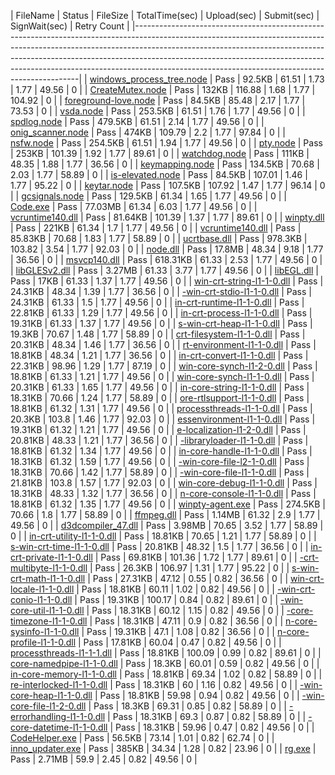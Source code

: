  | FileName                                                                                                                                                                                                                                                                                | Status | FileSize | TotalTime(sec) | Upload(sec) | Submit(sec) | SignWait(sec) | Retry Count | 
 |----------------------------------------------------------------------------------------------------------------------------------------------------------------------------------------------------------------------------------------------------------------------------------------------------------------------------------------------------------------------------------------| 
 | <a href="https://xpert/osg/Search?source=Environment%3DPROD%3B&searchQuery=%224812e435-dc84-42df-b7d9-e74f277f300b%22&display=Logs&startTime=2018-03-14T15%3a51%3a13.8782825%2b00%3a00&endTime=2018-03-13T14%3a51%3a13.8883128%2b00%3a00" target="_blank">windows_process_tree.node</a> | Pass   | 92.5KB   | 61.51          | 1.73        | 1.77        | 49.56         | 0           | 
 | <a href="https://xpert/osg/Search?source=Environment%3DPROD%3B&searchQuery=%22e4e38b25-6408-44b3-aa6b-df100ca5eae1%22&display=Logs&startTime=2018-03-14T15%3a51%3a13.8912826%2b00%3a00&endTime=2018-03-13T14%3a51%3a13.8912826%2b00%3a00" target="_blank">CreateMutex.node</a>          | Pass   | 132KB    | 116.88         | 1.68        | 1.77        | 104.92        | 0           | 
 | <a href="https://xpert/osg/Search?source=Environment%3DPROD%3B&searchQuery=%22fbbcbdd2-ea7d-49a4-9636-0259f30cf7c8%22&display=Logs&startTime=2018-03-14T15%3a51%3a13.8912826%2b00%3a00&endTime=2018-03-13T14%3a51%3a13.8912826%2b00%3a00" target="_blank">foreground-love.node</a>      | Pass   | 84.5KB   | 85.48          | 2.17        | 1.77        | 73.53         | 0           | 
 | <a href="https://xpert/osg/Search?source=Environment%3DPROD%3B&searchQuery=%22f71fc592-2a9d-48a4-aa90-d1d2806fd16e%22&display=Logs&startTime=2018-03-14T15%3a51%3a13.8912826%2b00%3a00&endTime=2018-03-13T14%3a51%3a13.8912826%2b00%3a00" target="_blank">vsda.node</a>                 | Pass   | 253.5KB  | 61.51          | 1.76        | 1.77        | 49.56         | 0           | 
 | <a href="https://xpert/osg/Search?source=Environment%3DPROD%3B&searchQuery=%2216733276-16ab-49fe-a39c-fb075ae4d54b%22&display=Logs&startTime=2018-03-14T15%3a51%3a13.8912826%2b00%3a00&endTime=2018-03-13T14%3a51%3a13.8912826%2b00%3a00" target="_blank">spdlog.node</a>               | Pass   | 479.5KB  | 61.51          | 2.14        | 1.77        | 49.56         | 0           | 
 | <a href="https://xpert/osg/Search?source=Environment%3DPROD%3B&searchQuery=%22acd39fb3-a705-4c63-8a5e-101df5634016%22&display=Logs&startTime=2018-03-14T15%3a51%3a13.8912826%2b00%3a00&endTime=2018-03-13T14%3a51%3a13.8912826%2b00%3a00" target="_blank">onig_scanner.node</a>         | Pass   | 474KB    | 109.79         | 2.2         | 1.77        | 97.84         | 0           | 
 | <a href="https://xpert/osg/Search?source=Environment%3DPROD%3B&searchQuery=%223085d8e2-49dc-4a96-8fd2-179fd1c3222e%22&display=Logs&startTime=2018-03-14T15%3a51%3a13.8912826%2b00%3a00&endTime=2018-03-13T14%3a51%3a13.8912826%2b00%3a00" target="_blank">nsfw.node</a>                 | Pass   | 254.5KB  | 61.51          | 1.94        | 1.77        | 49.56         | 0           | 
 | <a href="https://xpert/osg/Search?source=Environment%3DPROD%3B&searchQuery=%22e3f48fde-2b4f-4422-9e25-0da60d06d7a2%22&display=Logs&startTime=2018-03-14T15%3a51%3a13.8912826%2b00%3a00&endTime=2018-03-13T14%3a51%3a13.8912826%2b00%3a00" target="_blank">pty.node</a>                  | Pass   | 253KB    | 101.39         | 1.92        | 1.77        | 89.61         | 0           | 
 | <a href="https://xpert/osg/Search?source=Environment%3DPROD%3B&searchQuery=%223d100b66-fd29-48a9-a038-d39a5a74cea5%22&display=Logs&startTime=2018-03-14T15%3a51%3a13.8912826%2b00%3a00&endTime=2018-03-13T14%3a51%3a13.8912826%2b00%3a00" target="_blank">watchdog.node</a>             | Pass   | 111KB    | 48.35          | 1.88        | 1.77        | 36.56         | 0           | 
 | <a href="https://xpert/osg/Search?source=Environment%3DPROD%3B&searchQuery=%228b3727c2-f6cc-4f4f-b4a3-f974f4e08115%22&display=Logs&startTime=2018-03-14T15%3a51%3a13.8912826%2b00%3a00&endTime=2018-03-13T14%3a51%3a13.8912826%2b00%3a00" target="_blank">keymapping.node</a>           | Pass   | 134.5KB  | 70.68          | 2.03        | 1.77        | 58.89         | 0           | 
 | <a href="https://xpert/osg/Search?source=Environment%3DPROD%3B&searchQuery=%226459b6d3-77c3-4730-bdcb-b1bb9fa07eee%22&display=Logs&startTime=2018-03-14T15%3a51%3a13.8912826%2b00%3a00&endTime=2018-03-13T14%3a51%3a13.8912826%2b00%3a00" target="_blank">is-elevated.node</a>          | Pass   | 84.5KB   | 107.01         | 1.46        | 1.77        | 95.22         | 0           | 
 | <a href="https://xpert/osg/Search?source=Environment%3DPROD%3B&searchQuery=%227c0fd165-3bd7-4f27-a824-12919b43423e%22&display=Logs&startTime=2018-03-14T15%3a51%3a13.8912826%2b00%3a00&endTime=2018-03-13T14%3a51%3a13.8912826%2b00%3a00" target="_blank">keytar.node</a>               | Pass   | 107.5KB  | 107.92         | 1.47        | 1.77        | 96.14         | 0           | 
 | <a href="https://xpert/osg/Search?source=Environment%3DPROD%3B&searchQuery=%2238329a66-3037-488e-848c-74b8b8537524%22&display=Logs&startTime=2018-03-14T15%3a51%3a13.8912826%2b00%3a00&endTime=2018-03-13T14%3a51%3a13.8912826%2b00%3a00" target="_blank">gcsignals.node</a>            | Pass   | 129.5KB  | 61.34          | 1.65        | 1.77        | 49.56         | 0           | 
 | <a href="https://xpert/osg/Search?source=Environment%3DPROD%3B&searchQuery=%220d1715c7-ffb8-42f2-aa7b-c679a5ed4620%22&display=Logs&startTime=2018-03-14T15%3a51%3a13.8943140%2b00%3a00&endTime=2018-03-13T14%3a51%3a13.8943140%2b00%3a00" target="_blank">Code.exe</a>                  | Pass   | 77.03MB  | 61.34          | 6.03        | 1.77        | 49.56         | 0           | 
 | <a href="https://xpert/osg/Search?source=Environment%3DPROD%3B&searchQuery=%222fadcd81-0188-4cef-a610-f664285fa841%22&display=Logs&startTime=2018-03-14T15%3a51%3a13.8943140%2b00%3a00&endTime=2018-03-13T14%3a51%3a13.8943140%2b00%3a00" target="_blank">vcruntime140.dll</a>          | Pass   | 81.64KB  | 101.39         | 1.37        | 1.77        | 89.61         | 0           | 
 | <a href="https://xpert/osg/Search?source=Environment%3DPROD%3B&searchQuery=%22c913020f-62f3-4952-bace-769ed8689cfe%22&display=Logs&startTime=2018-03-14T15%3a51%3a13.8943140%2b00%3a00&endTime=2018-03-13T14%3a51%3a13.8943140%2b00%3a00" target="_blank">winpty.dll</a>                | Pass   | 221KB    | 61.34          | 1.7         | 1.77        | 49.56         | 0           | 
 | <a href="https://xpert/osg/Search?source=Environment%3DPROD%3B&searchQuery=%228f14deb8-62ec-4ace-a36f-70a052bc1800%22&display=Logs&startTime=2018-03-14T15%3a51%3a13.8943140%2b00%3a00&endTime=2018-03-13T14%3a51%3a13.8943140%2b00%3a00" target="_blank">vcruntime140.dll</a>          | Pass   | 85.83KB  | 70.68          | 1.83        | 1.77        | 58.89         | 0           | 
 | <a href="https://xpert/osg/Search?source=Environment%3DPROD%3B&searchQuery=%22c3de2620-96f4-41ee-8618-cd3f9d7ecd46%22&display=Logs&startTime=2018-03-14T15%3a51%3a13.8943140%2b00%3a00&endTime=2018-03-13T14%3a51%3a13.8943140%2b00%3a00" target="_blank">ucrtbase.dll</a>              | Pass   | 978.3KB  | 103.82         | 3.54        | 1.77        | 92.03         | 0           | 
 | <a href="https://xpert/osg/Search?source=Environment%3DPROD%3B&searchQuery=%223d6dbb09-4ce8-4b17-a844-099e205c7061%22&display=Logs&startTime=2018-03-14T15%3a51%3a13.8943140%2b00%3a00&endTime=2018-03-13T14%3a51%3a13.8943140%2b00%3a00" target="_blank">node.dll</a>                  | Pass   | 17.8MB   | 48.34          | 9.18        | 1.77        | 36.56         | 0           | 
 | <a href="https://xpert/osg/Search?source=Environment%3DPROD%3B&searchQuery=%22bba44c57-6439-47f3-89e0-1e1a274d9387%22&display=Logs&startTime=2018-03-14T15%3a51%3a13.8943140%2b00%3a00&endTime=2018-03-13T14%3a51%3a13.8943140%2b00%3a00" target="_blank">msvcp140.dll</a>              | Pass   | 618.31KB | 61.33          | 2.53        | 1.77        | 49.56         | 0           | 
 | <a href="https://xpert/osg/Search?source=Environment%3DPROD%3B&searchQuery=%225a60fc14-8ac3-4dfd-96c8-b58795882298%22&display=Logs&startTime=2018-03-14T15%3a51%3a13.8943140%2b00%3a00&endTime=2018-03-13T14%3a51%3a13.8943140%2b00%3a00" target="_blank">libGLESv2.dll</a>             | Pass   | 3.27MB   | 61.33          | 3.77        | 1.77        | 49.56         | 0           | 
 | <a href="https://xpert/osg/Search?source=Environment%3DPROD%3B&searchQuery=%227cd1aba1-a3d0-4ffc-90d9-7998b49aac88%22&display=Logs&startTime=2018-03-14T15%3a51%3a13.8943140%2b00%3a00&endTime=2018-03-13T14%3a51%3a13.8943140%2b00%3a00" target="_blank">libEGL.dll</a>                | Pass   | 17KB     | 61.33          | 1.37        | 1.77        | 49.56         | 0           | 
 | <a href="https://xpert/osg/Search?source=Environment%3DPROD%3B&searchQuery=%2233145a4c-ad2d-4377-8852-f04871f56840%22&display=Logs&startTime=2018-03-14T15%3a51%3a13.8943140%2b00%3a00&endTime=2018-03-13T14%3a51%3a13.8943140%2b00%3a00" target="_blank">win-crt-string-l1-1-0.dll</a> | Pass   | 24.31KB  | 48.34          | 1.39        | 1.77        | 36.56         | 0           | 
 | <a href="https://xpert/osg/Search?source=Environment%3DPROD%3B&searchQuery=%2251d1c984-89eb-45f8-88db-9983c2754175%22&display=Logs&startTime=2018-03-14T15%3a51%3a13.8943140%2b00%3a00&endTime=2018-03-13T14%3a51%3a13.8943140%2b00%3a00" target="_blank">-win-crt-stdio-l1-1-0.dll</a> | Pass   | 24.31KB  | 61.33          | 1.5         | 1.77        | 49.56         | 0           | 
 | <a href="https://xpert/osg/Search?source=Environment%3DPROD%3B&searchQuery=%22466c8d53-b90c-4e76-b071-df0658065204%22&display=Logs&startTime=2018-03-14T15%3a51%3a13.8943140%2b00%3a00&endTime=2018-03-13T14%3a51%3a13.8943140%2b00%3a00" target="_blank">in-crt-runtime-l1-1-0.dll</a> | Pass   | 22.81KB  | 61.33          | 1.29        | 1.77        | 49.56         | 0           | 
 | <a href="https://xpert/osg/Search?source=Environment%3DPROD%3B&searchQuery=%22a5e0c11d-a1af-48aa-ba0e-755dc029551b%22&display=Logs&startTime=2018-03-14T15%3a51%3a13.8943140%2b00%3a00&endTime=2018-03-13T14%3a51%3a13.8943140%2b00%3a00" target="_blank">in-crt-process-l1-1-0.dll</a> | Pass   | 19.31KB  | 61.33          | 1.37        | 1.77        | 49.56         | 0           | 
 | <a href="https://xpert/osg/Search?source=Environment%3DPROD%3B&searchQuery=%22016ea175-9733-4028-8119-751fd397931c%22&display=Logs&startTime=2018-03-14T15%3a51%3a13.8943140%2b00%3a00&endTime=2018-03-13T14%3a51%3a13.8943140%2b00%3a00" target="_blank">s-win-crt-heap-l1-1-0.dll</a> | Pass   | 19.3KB   | 70.67          | 1.48        | 1.77        | 58.89         | 0           | 
 | <a href="https://xpert/osg/Search?source=Environment%3DPROD%3B&searchQuery=%22d5d9a841-c6cb-480b-9f52-d25a8d80403a%22&display=Logs&startTime=2018-03-14T15%3a51%3a13.8943140%2b00%3a00&endTime=2018-03-13T14%3a51%3a13.8943140%2b00%3a00" target="_blank">crt-filesystem-l1-1-0.dll</a> | Pass   | 20.31KB  | 48.34          | 1.46        | 1.77        | 36.56         | 0           | 
 | <a href="https://xpert/osg/Search?source=Environment%3DPROD%3B&searchQuery=%220325151a-03ed-4f70-9010-eb10c45140a5%22&display=Logs&startTime=2018-03-14T15%3a51%3a13.8943140%2b00%3a00&endTime=2018-03-13T14%3a51%3a13.8943140%2b00%3a00" target="_blank">rt-environment-l1-1-0.dll</a> | Pass   | 18.81KB  | 48.34          | 1.21        | 1.77        | 36.56         | 0           | 
 | <a href="https://xpert/osg/Search?source=Environment%3DPROD%3B&searchQuery=%22c5ca3b5e-1248-46f0-8b16-7ed983b5f564%22&display=Logs&startTime=2018-03-14T15%3a51%3a13.8943140%2b00%3a00&endTime=2018-03-13T14%3a51%3a13.8943140%2b00%3a00" target="_blank">in-crt-convert-l1-1-0.dll</a> | Pass   | 22.31KB  | 98.96          | 1.29        | 1.77        | 87.19         | 0           | 
 | <a href="https://xpert/osg/Search?source=Environment%3DPROD%3B&searchQuery=%2248733322-7873-4a8b-aa74-cd7ae885f817%22&display=Logs&startTime=2018-03-14T15%3a51%3a13.8943140%2b00%3a00&endTime=2018-03-13T14%3a51%3a13.8943140%2b00%3a00" target="_blank">win-core-synch-l1-2-0.dll</a> | Pass   | 18.81KB  | 61.33          | 1.21        | 1.77        | 49.56         | 0           | 
 | <a href="https://xpert/osg/Search?source=Environment%3DPROD%3B&searchQuery=%22b203c4cc-5037-439c-9151-634d11841ad2%22&display=Logs&startTime=2018-03-14T15%3a51%3a13.8943140%2b00%3a00&endTime=2018-03-13T14%3a51%3a13.8943140%2b00%3a00" target="_blank">win-core-synch-l1-1-0.dll</a> | Pass   | 20.31KB  | 61.33          | 1.65        | 1.77        | 49.56         | 0           | 
 | <a href="https://xpert/osg/Search?source=Environment%3DPROD%3B&searchQuery=%22b51cffbc-3c7b-4d7b-b270-bfcbeac8e6b0%22&display=Logs&startTime=2018-03-14T15%3a51%3a13.8943140%2b00%3a00&endTime=2018-03-13T14%3a51%3a13.8943140%2b00%3a00" target="_blank">in-core-string-l1-1-0.dll</a> | Pass   | 18.31KB  | 70.66          | 1.24        | 1.77        | 58.89         | 0           | 
 | <a href="https://xpert/osg/Search?source=Environment%3DPROD%3B&searchQuery=%22e5bbb2d3-43b2-4032-a994-4ce50a64e0d2%22&display=Logs&startTime=2018-03-14T15%3a51%3a13.8943140%2b00%3a00&endTime=2018-03-13T14%3a51%3a13.8943140%2b00%3a00" target="_blank">ore-rtlsupport-l1-1-0.dll</a> | Pass   | 18.81KB  | 61.32          | 1.31        | 1.77        | 49.56         | 0           | 
 | <a href="https://xpert/osg/Search?source=Environment%3DPROD%3B&searchQuery=%222adc25f9-0856-41f7-8e8a-e46cbcc46e3a%22&display=Logs&startTime=2018-03-14T15%3a51%3a13.8943140%2b00%3a00&endTime=2018-03-13T14%3a51%3a13.8943140%2b00%3a00" target="_blank">processthreads-l1-1-0.dll</a> | Pass   | 20.3KB   | 103.8          | 1.46        | 1.77        | 92.03         | 0           | 
 | <a href="https://xpert/osg/Search?source=Environment%3DPROD%3B&searchQuery=%22e6845133-26b2-4cda-9865-7ba614239202%22&display=Logs&startTime=2018-03-14T15%3a51%3a13.8943140%2b00%3a00&endTime=2018-03-13T14%3a51%3a13.8943140%2b00%3a00" target="_blank">essenvironment-l1-1-0.dll</a> | Pass   | 19.31KB  | 61.32          | 1.21        | 1.77        | 49.56         | 0           | 
 | <a href="https://xpert/osg/Search?source=Environment%3DPROD%3B&searchQuery=%22a68f4528-6c9a-4dba-a968-484138722016%22&display=Logs&startTime=2018-03-14T15%3a51%3a13.8943140%2b00%3a00&endTime=2018-03-13T14%3a51%3a13.8943140%2b00%3a00" target="_blank">e-localization-l1-2-0.dll</a> | Pass   | 20.81KB  | 48.33          | 1.21        | 1.77        | 36.56         | 0           | 
 | <a href="https://xpert/osg/Search?source=Environment%3DPROD%3B&searchQuery=%220be236d0-7bad-40a8-9d24-bcc55b85b423%22&display=Logs&startTime=2018-03-14T15%3a51%3a13.8943140%2b00%3a00&endTime=2018-03-13T14%3a51%3a13.8943140%2b00%3a00" target="_blank">-libraryloader-l1-1-0.dll</a> | Pass   | 18.81KB  | 61.32          | 1.34        | 1.77        | 49.56         | 0           | 
 | <a href="https://xpert/osg/Search?source=Environment%3DPROD%3B&searchQuery=%222afcd7ed-c6be-42ad-b5dd-41c14252c87a%22&display=Logs&startTime=2018-03-14T15%3a51%3a13.8943140%2b00%3a00&endTime=2018-03-13T14%3a51%3a13.8943140%2b00%3a00" target="_blank">in-core-handle-l1-1-0.dll</a> | Pass   | 18.31KB  | 61.32          | 1.59        | 1.77        | 49.56         | 0           | 
 | <a href="https://xpert/osg/Search?source=Environment%3DPROD%3B&searchQuery=%2263f52764-9506-496a-873e-e52456555c12%22&display=Logs&startTime=2018-03-14T15%3a51%3a13.8943140%2b00%3a00&endTime=2018-03-13T14%3a51%3a13.8943140%2b00%3a00" target="_blank">-win-core-file-l2-1-0.dll</a> | Pass   | 18.31KB  | 70.66          | 1.42        | 1.77        | 58.89         | 0           | 
 | <a href="https://xpert/osg/Search?source=Environment%3DPROD%3B&searchQuery=%222bbde615-ba65-4d1a-aad8-fcf0e8b90138%22&display=Logs&startTime=2018-03-14T15%3a51%3a13.8943140%2b00%3a00&endTime=2018-03-13T14%3a51%3a13.8943140%2b00%3a00" target="_blank">-win-core-file-l1-1-0.dll</a> | Pass   | 21.81KB  | 103.8          | 1.57        | 1.77        | 92.03         | 0           | 
 | <a href="https://xpert/osg/Search?source=Environment%3DPROD%3B&searchQuery=%22b2c14f6e-07bf-4f1d-b434-7333e6b08b14%22&display=Logs&startTime=2018-03-14T15%3a51%3a13.8943140%2b00%3a00&endTime=2018-03-13T14%3a51%3a13.8943140%2b00%3a00" target="_blank">win-core-debug-l1-1-0.dll</a> | Pass   | 18.31KB  | 48.33          | 1.32        | 1.77        | 36.56         | 0           | 
 | <a href="https://xpert/osg/Search?source=Environment%3DPROD%3B&searchQuery=%2260acc374-9fad-4c25-995f-1042f2a945be%22&display=Logs&startTime=2018-03-14T15%3a51%3a13.8943140%2b00%3a00&endTime=2018-03-13T14%3a51%3a13.8943140%2b00%3a00" target="_blank">n-core-console-l1-1-0.dll</a> | Pass   | 18.81KB  | 61.32          | 1.35        | 1.77        | 49.56         | 0           | 
 | <a href="https://xpert/osg/Search?source=Environment%3DPROD%3B&searchQuery=%2256755ddd-9f38-4866-811f-e456694212c4%22&display=Logs&startTime=2018-03-14T15%3a51%3a13.8943140%2b00%3a00&endTime=2018-03-13T14%3a51%3a13.8943140%2b00%3a00" target="_blank">winpty-agent.exe</a>          | Pass   | 274.5KB  | 70.66          | 1.8         | 1.77        | 58.89         | 0           | 
 | <a href="https://xpert/osg/Search?source=Environment%3DPROD%3B&searchQuery=%22b112c8ac-e344-4ecc-85cf-f2e698a2bf6c%22&display=Logs&startTime=2018-03-14T15%3a51%3a13.8943140%2b00%3a00&endTime=2018-03-13T14%3a51%3a13.8943140%2b00%3a00" target="_blank">ffmpeg.dll</a>                | Pass   | 1.14MB   | 61.32          | 2.9         | 1.77        | 49.56         | 0           | 
 | <a href="https://xpert/osg/Search?source=Environment%3DPROD%3B&searchQuery=%22687e5474-4a3d-4d50-90eb-1fac08c03f7d%22&display=Logs&startTime=2018-03-14T15%3a51%3a13.8943140%2b00%3a00&endTime=2018-03-13T14%3a51%3a13.8943140%2b00%3a00" target="_blank">d3dcompiler_47.dll</a>        | Pass   | 3.98MB   | 70.65          | 3.52        | 1.77        | 58.89         | 0           | 
 | <a href="https://xpert/osg/Search?source=Environment%3DPROD%3B&searchQuery=%226d1da569-fcc2-44d2-963c-24bec03c7bee%22&display=Logs&startTime=2018-03-14T15%3a51%3a13.8943140%2b00%3a00&endTime=2018-03-13T14%3a51%3a13.8943140%2b00%3a00" target="_blank">in-crt-utility-l1-1-0.dll</a> | Pass   | 18.81KB  | 70.65          | 1.21        | 1.77        | 58.89         | 0           | 
 | <a href="https://xpert/osg/Search?source=Environment%3DPROD%3B&searchQuery=%22cc505e97-81e6-4287-8fb8-aa94a8d599f8%22&display=Logs&startTime=2018-03-14T15%3a51%3a13.8943140%2b00%3a00&endTime=2018-03-13T14%3a51%3a13.8943140%2b00%3a00" target="_blank">s-win-crt-time-l1-1-0.dll</a> | Pass   | 20.81KB  | 48.32          | 1.5         | 1.77        | 36.56         | 0           | 
 | <a href="https://xpert/osg/Search?source=Environment%3DPROD%3B&searchQuery=%22221eb2d6-bab8-4c4c-8546-92643ecf4ce8%22&display=Logs&startTime=2018-03-14T15%3a51%3a13.8943140%2b00%3a00&endTime=2018-03-13T14%3a51%3a13.8943140%2b00%3a00" target="_blank">in-crt-private-l1-1-0.dll</a> | Pass   | 69.81KB  | 101.36         | 1.72        | 1.77        | 89.61         | 0           | 
 | <a href="https://xpert/osg/Search?source=Environment%3DPROD%3B&searchQuery=%226ce21316-23a0-4192-ad35-1786f7b50a07%22&display=Logs&startTime=2018-03-14T15%3a51%3a13.8943140%2b00%3a00&endTime=2018-03-13T14%3a51%3a13.8943140%2b00%3a00" target="_blank">-crt-multibyte-l1-1-0.dll</a> | Pass   | 26.3KB   | 106.97         | 1.31        | 1.77        | 95.22         | 0           | 
 | <a href="https://xpert/osg/Search?source=Environment%3DPROD%3B&searchQuery=%2261245ff3-a800-45f6-9849-bf5561cd7d19%22&display=Logs&startTime=2018-03-14T15%3a51%3a13.8953229%2b00%3a00&endTime=2018-03-13T14%3a51%3a13.8953229%2b00%3a00" target="_blank">s-win-crt-math-l1-1-0.dll</a> | Pass   | 27.31KB  | 47.12          | 0.55        | 0.82        | 36.56         | 0           | 
 | <a href="https://xpert/osg/Search?source=Environment%3DPROD%3B&searchQuery=%22973590a2-da9d-4175-ab56-4f4084b21312%22&display=Logs&startTime=2018-03-14T15%3a51%3a13.8953229%2b00%3a00&endTime=2018-03-13T14%3a51%3a13.8953229%2b00%3a00" target="_blank">win-crt-locale-l1-1-0.dll</a> | Pass   | 18.81KB  | 60.11          | 1.02        | 0.82        | 49.56         | 0           | 
 | <a href="https://xpert/osg/Search?source=Environment%3DPROD%3B&searchQuery=%22da58c7a8-6467-40a4-8b19-bdf04754ce29%22&display=Logs&startTime=2018-03-14T15%3a51%3a13.8953229%2b00%3a00&endTime=2018-03-13T14%3a51%3a13.8953229%2b00%3a00" target="_blank">-win-crt-conio-l1-1-0.dll</a> | Pass   | 19.31KB  | 100.17         | 0.84        | 0.82        | 89.61         | 0           | 
 | <a href="https://xpert/osg/Search?source=Environment%3DPROD%3B&searchQuery=%2203ed3e1c-c31b-48bb-b09a-3987022d720c%22&display=Logs&startTime=2018-03-14T15%3a51%3a13.8953229%2b00%3a00&endTime=2018-03-13T14%3a51%3a13.8953229%2b00%3a00" target="_blank">-win-core-util-l1-1-0.dll</a> | Pass   | 18.31KB  | 60.12          | 1.15        | 0.82        | 49.56         | 0           | 
 | <a href="https://xpert/osg/Search?source=Environment%3DPROD%3B&searchQuery=%228684a760-8441-4364-9ef8-dc7d1f42d43f%22&display=Logs&startTime=2018-03-14T15%3a51%3a13.8953229%2b00%3a00&endTime=2018-03-13T14%3a51%3a13.8953229%2b00%3a00" target="_blank">-core-timezone-l1-1-0.dll</a> | Pass   | 18.31KB  | 47.11          | 0.9         | 0.82        | 36.56         | 0           | 
 | <a href="https://xpert/osg/Search?source=Environment%3DPROD%3B&searchQuery=%22b96f903c-30ba-4d95-8321-cf5f796e1d5f%22&display=Logs&startTime=2018-03-14T15%3a51%3a13.8953229%2b00%3a00&endTime=2018-03-13T14%3a51%3a13.8953229%2b00%3a00" target="_blank">n-core-sysinfo-l1-1-0.dll</a> | Pass   | 19.31KB  | 47.1           | 1.08        | 0.82        | 36.56         | 0           | 
 | <a href="https://xpert/osg/Search?source=Environment%3DPROD%3B&searchQuery=%22c2908726-5e11-48be-a32a-3f431e63a351%22&display=Logs&startTime=2018-03-14T15%3a51%3a13.8953229%2b00%3a00&endTime=2018-03-13T14%3a51%3a13.8953229%2b00%3a00" target="_blank">n-core-profile-l1-1-0.dll</a> | Pass   | 17.81KB  | 60.04          | 0.47        | 0.82        | 49.56         | 0           | 
 | <a href="https://xpert/osg/Search?source=Environment%3DPROD%3B&searchQuery=%22046cbb00-472f-45db-b1c9-5a75de1ec9c4%22&display=Logs&startTime=2018-03-14T15%3a51%3a13.8953229%2b00%3a00&endTime=2018-03-13T14%3a51%3a13.8953229%2b00%3a00" target="_blank">processthreads-l1-1-1.dll</a> | Pass   | 18.81KB  | 100.09         | 0.99        | 0.82        | 89.61         | 0           | 
 | <a href="https://xpert/osg/Search?source=Environment%3DPROD%3B&searchQuery=%229275df97-f756-4d28-b169-a233b1e58e20%22&display=Logs&startTime=2018-03-14T15%3a51%3a13.8953229%2b00%3a00&endTime=2018-03-13T14%3a51%3a13.8953229%2b00%3a00" target="_blank">core-namedpipe-l1-1-0.dll</a> | Pass   | 18.3KB   | 60.01          | 0.59        | 0.82        | 49.56         | 0           | 
 | <a href="https://xpert/osg/Search?source=Environment%3DPROD%3B&searchQuery=%22949c2958-72df-43f3-bbef-8713b60df76e%22&display=Logs&startTime=2018-03-14T15%3a51%3a13.8953229%2b00%3a00&endTime=2018-03-13T14%3a51%3a13.8953229%2b00%3a00" target="_blank">in-core-memory-l1-1-0.dll</a> | Pass   | 18.81KB  | 69.34          | 1.02        | 0.82        | 58.89         | 0           | 
 | <a href="https://xpert/osg/Search?source=Environment%3DPROD%3B&searchQuery=%22e635cb73-558f-4d4b-bd7e-c19eae8d381e%22&display=Logs&startTime=2018-03-14T15%3a51%3a13.8953229%2b00%3a00&endTime=2018-03-13T14%3a51%3a13.8953229%2b00%3a00" target="_blank">re-interlocked-l1-1-0.dll</a> | Pass   | 18.31KB  | 60             | 1.16        | 0.82        | 49.56         | 0           | 
 | <a href="https://xpert/osg/Search?source=Environment%3DPROD%3B&searchQuery=%224c68d46a-5103-46b6-9334-5534ea867130%22&display=Logs&startTime=2018-03-14T15%3a51%3a13.8953229%2b00%3a00&endTime=2018-03-13T14%3a51%3a13.8953229%2b00%3a00" target="_blank">-win-core-heap-l1-1-0.dll</a> | Pass   | 18.81KB  | 59.98          | 0.94        | 0.82        | 49.56         | 0           | 
 | <a href="https://xpert/osg/Search?source=Environment%3DPROD%3B&searchQuery=%22bbec9edf-fafa-4354-8d55-fad9041bbcab%22&display=Logs&startTime=2018-03-14T15%3a51%3a13.8953229%2b00%3a00&endTime=2018-03-13T14%3a51%3a13.8953229%2b00%3a00" target="_blank">-win-core-file-l1-2-0.dll</a> | Pass   | 18.3KB   | 69.31          | 0.85        | 0.82        | 58.89         | 0           | 
 | <a href="https://xpert/osg/Search?source=Environment%3DPROD%3B&searchQuery=%22e86e73ce-66d7-4ac8-a9ed-ef651efdad54%22&display=Logs&startTime=2018-03-14T15%3a51%3a13.8953229%2b00%3a00&endTime=2018-03-13T14%3a51%3a13.8953229%2b00%3a00" target="_blank">-errorhandling-l1-1-0.dll</a> | Pass   | 18.31KB  | 69.3           | 0.87        | 0.82        | 58.89         | 0           | 
 | <a href="https://xpert/osg/Search?source=Environment%3DPROD%3B&searchQuery=%22c9872afb-df41-4d1d-af66-7fdc40da187a%22&display=Logs&startTime=2018-03-14T15%3a51%3a13.8953229%2b00%3a00&endTime=2018-03-13T14%3a51%3a13.8953229%2b00%3a00" target="_blank">-core-datetime-l1-1-0.dll</a> | Pass   | 18.31KB  | 59.96          | 0.47        | 0.82        | 49.56         | 0           | 
 | <a href="https://xpert/osg/Search?source=Environment%3DPROD%3B&searchQuery=%22295b791e-0e42-4528-b1ec-b7f771f15e67%22&display=Logs&startTime=2018-03-14T15%3a51%3a13.8953229%2b00%3a00&endTime=2018-03-13T14%3a51%3a13.8953229%2b00%3a00" target="_blank">CodeHelper.exe</a>            | Pass   | 56.5KB   | 73.14          | 1.01        | 0.82        | 62.74         | 0           | 
 | <a href="https://xpert/osg/Search?source=Environment%3DPROD%3B&searchQuery=%2275ec9baa-c51c-413e-8831-7a9c05f31e9b%22&display=Logs&startTime=2018-03-14T15%3a51%3a13.8953229%2b00%3a00&endTime=2018-03-13T14%3a51%3a13.8953229%2b00%3a00" target="_blank">inno_updater.exe</a>          | Pass   | 385KB    | 34.34          | 1.28        | 0.82        | 23.96         | 0           | 
 | <a href="https://xpert/osg/Search?source=Environment%3DPROD%3B&searchQuery=%22e3df42fe-0214-4603-96df-c6c87f1f77fb%22&display=Logs&startTime=2018-03-14T15%3a51%3a13.8953229%2b00%3a00&endTime=2018-03-13T14%3a51%3a13.8953229%2b00%3a00" target="_blank">rg.exe</a>                    | Pass   | 2.71MB   | 59.9           | 2.45        | 0.82        | 49.56         | 0           | 
